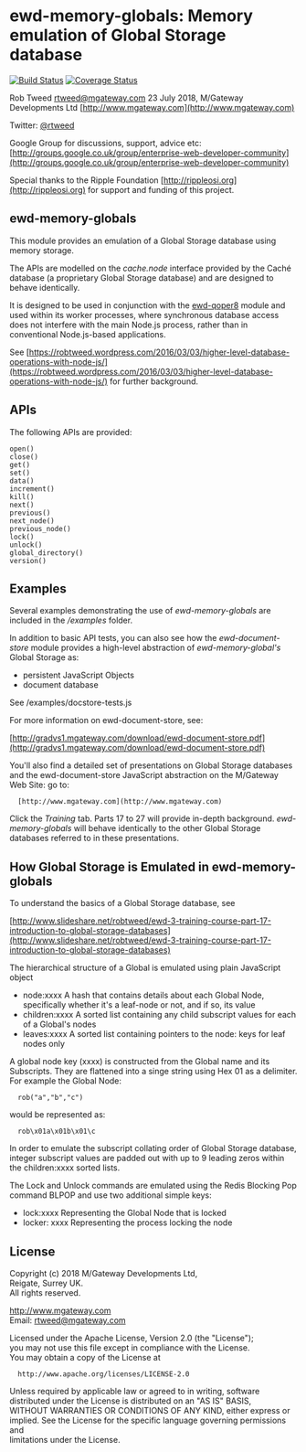 # ewd-memory-globals: Memory emulation of Global Storage database

[![Build Status](https://travis-ci.org/killmenot/ewd-memory-globals.svg?branch=master)](https://travis-ci.org/killmenot/ewd-memory-globals) [![Coverage Status](https://coveralls.io/repos/github/killmenot/ewd-memory-globals/badge.svg?branch=master)](https://coveralls.io/github/killmenot/ewd-memory-globals?branch=master)

Rob Tweed <rtweed@mgateway.com>
23 July 2018, M/Gateway Developments Ltd [http://www.mgateway.com](http://www.mgateway.com)  

Twitter: [@rtweed](https://twitter.com/rtweed)

Google Group for discussions, support, advice etc: [http://groups.google.co.uk/group/enterprise-web-developer-community](http://groups.google.co.uk/group/enterprise-web-developer-community)

Special thanks to the Ripple Foundation [http://rippleosi.org](http://rippleosi.org) for support and funding of this project.


## ewd-memory-globals

This module provides an emulation of a Global Storage database using memory storage.

The APIs are modelled on the *cache.node* interface provided by the Cach&eacute; database (a proprietary Global Storage database) and are designed to behave identically.

It is designed to be used in conjunction with the [ewd-qoper8](https://github.com/robtweed/ewd-qoper8) module and used within  its worker processes, where synchronous database access does not interfere with the main Node.js process, rather than in conventional Node.js-based applications.

See [https://robtweed.wordpress.com/2016/03/03/higher-level-database-operations-with-node-js/](https://robtweed.wordpress.com/2016/03/03/higher-level-database-operations-with-node-js/) for further background.


## APIs

The following APIs are provided:

    open()
    close()
    get()
    set()
    data()
    increment()
    kill()
    next()
    previous()
    next_node()
    previous_node()
    lock()
    unlock()
    global_directory()
    version()

## Examples

Several examples demonstrating the use of *ewd-memory-globals* are included in the */examples* folder.

In addition to basic API tests, you can also see how the *ewd-document-store* module provides a high-level abstraction of *ewd-memory-global's* Global Storage as:

- persistent JavaScript Objects
- document database

See /examples/docstore-tests.js

For more information on ewd-document-store, see:

[http://gradvs1.mgateway.com/download/ewd-document-store.pdf](http://gradvs1.mgateway.com/download/ewd-document-store.pdf)

You'll also find a detailed set of presentations on Global Storage databases and the 
ewd-document-store JavaScript abstraction on the M/Gateway Web Site: go to:

      [http://www.mgateway.com](http://www.mgateway.com)

Click the *Training* tab.  Parts 17 to 27 will provide in-depth background. *ewd-memory-globals* will behave
identically to the other Global Storage databases referred to in these presentations.


## How Global Storage is Emulated in ewd-memory-globals

To understand the basics of a Global Storage database, see 

[http://www.slideshare.net/robtweed/ewd-3-training-course-part-17-introduction-to-global-storage-databases](http://www.slideshare.net/robtweed/ewd-3-training-course-part-17-introduction-to-global-storage-databases)

The hierarchical structure of a Global is emulated using plain JavaScript object

 - node:xxxx  A hash that contains details about each Global Node, specifically whether it's a leaf-node or not, and if so, its value
 - children:xxxx  A sorted list containing any child subscript values for each of a Global's nodes
 - leaves:xxxx  A sorted list containing pointers to the node: keys for leaf nodes only

A global node key (xxxx) is constructed from the Global name and its Subscripts.  They are flattened into
a singe string using Hex 01 as a delimiter.  For example the Global Node:

      rob("a","b","c")

would be represented as:

      rob\x01a\x01b\x01\c

In order to emulate the subscript collating order of Global Storage database, integer subscript values
are padded out with up to 9 leading zeros within the children:xxxx sorted lists.

The Lock and Unlock commands are emulated using the Redis Blocking Pop command BLPOP and use two additional 
simple keys:

- lock:xxxx  Representing the Global Node that is locked
- locker: xxxx  Representing the process locking the node


## License

 Copyright (c) 2018 M/Gateway Developments Ltd,                           
 Reigate, Surrey UK.                                                      
 All rights reserved.                                                     
                                                                           
  http://www.mgateway.com                                                  
  Email: rtweed@mgateway.com                                               
                                                                           
                                                                           
  Licensed under the Apache License, Version 2.0 (the "License");          
  you may not use this file except in compliance with the License.         
  You may obtain a copy of the License at                                  
                                                                           
      http://www.apache.org/licenses/LICENSE-2.0                           
                                                                           
  Unless required by applicable law or agreed to in writing, software      
  distributed under the License is distributed on an "AS IS" BASIS,        
  WITHOUT WARRANTIES OR CONDITIONS OF ANY KIND, either express or implied. 
  See the License for the specific language governing permissions and      
   limitations under the License.      
